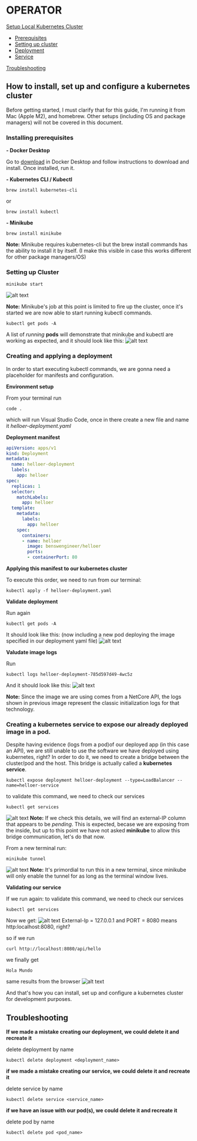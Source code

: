 # OPERATOR
[Setup Local Kubernetes Cluster](#how-to-install-set-up-and-configure-a-kubernetes-cluster)

- [Prerequisites](#installing-prerequisites)
- [Setting up cluster](#setting-up-cluster)
- [Deployment](#creating-and-applying-a-deployment)
- [Service](#creating-a-kubernetes-service-to-expose-our-already-deployed-image-in-a-pod)

[Troubleshooting](#troubleshooting)

## How to install, set up and configure a kubernetes cluster
Before getting started, I must clarify that for this guide, I'm running it from Mac (Apple M2), and homebrew. Other setups (including OS and package managers) will not be covered in this document.

### Installing prerequisites
**- Docker Desktop**

Go to [download](https://docs.docker.com/desktop/setup/install/mac-install/) in Docker Desktop and follow instructions to download and install. Once installed, run it.

**- Kubernetes CLI / Kubectl**
 
```console
brew install kubernetes-cli
 ```
 or

 ```console
 brew install kubectl
 ```
 **- Minikube**
 ```console
brew install minikube
 ```
 **Note:** Minikube requires kubernetes-cli but the brew install commands has the ability to install it by itself. (I make this visible in case this works different for other package managers/OS)

### Setting up Cluster
 ```console
minikube start
 ```
![alt text](screenshots/image.png)

**Note:** Minikube's job at this point is limited to fire up the cluster, once it's started we are now able to start running kubectl commands.

 ```console
kubectl get pods -A
 ```

 A list of *running* **pods** will demonstrate that minikube and kubectl are working as expected, and it should look like this:
 ![alt text](image-1.png)

### Creating and applying a deployment
In order to start executing kubectl commands, we are gonna need a placeholder for manifests and configuration.

**Environment setup**

From your terminal run
```terminal
code .
```
which will run Visual Studio Code, once in there create a new file and name it *helloer-deployment.yaml*

**Deployment manifest**
```yaml
apiVersion: apps/v1
kind: Deployment
metadata:
  name: helloer-deployment
  labels:
    app: helloer
spec:
  replicas: 1
  selector:
    matchLabels:
      app: helloer
  template:
    metadata:
      labels:
        app: helloer
    spec:
      containers:
      - name: helloer
        image: benswengineer/helloer
        ports:
        - containerPort: 80

 ```
 **Applying this manifest to our kubernetes cluster**

 To execute this order, we need to run from our terminal:
 ```console
kubectl apply -f helloer-deployment.yaml
 ```
**Validate deployment**

Run again

```console
kubectl get pods -A
 ```

It should look like this: (now including a new pod deploying the image specified in our deployment yaml file)
![alt text](screenshots/image-2.png)

**Valudate image logs**

Run

```console
kubectl logs helloer-deployment-785d597d49-4wc5z
 ```

And it should look like this:
![alt text](screenshots/image-3.png)

**Note:** Since the image we are using comes from a NetCore API, the logs shown in previous image represent the classic initialization logs for that technology.

### Creating a kubernetes service to expose our already deployed image in a pod.
Despite having evidence (logs from a pod)of our deployed app (in this case an API), we are still unable to use the software we have deployed using kubernetes, right? In order to do it, we need to create a bridge between the cluster/pod and the host. This bridge is actually called a **kubernetes service**.
```console
kubectl expose deployment helloer-deployment --type=LoadBalancer --name=helloer-service
```
to validate this command, we need to check our services
```console
kubectl get services
```
![alt text](screenshots/image-4.png)
**Note:** If we check this details, we will find an external-IP column that appears to be *pending*. This is expected, becase we are exposing from the inside, but up to this point we have not asked **minikube** to allow this bridge communication, let's do that now.

From a new terminal run:
```console
minikube tunnel
```
![alt text](screenshots/image-5.png)
**Note:** It's primordial to run this in a new terminal, since minikube will only enable the tunnel for as long as the terminal window lives.

**Validating our service**

If we run again:
to validate this command, we need to check our services
```console
kubectl get services
```

Now we get:
![alt text](screenshots/image-6.png)
External-Ip = 127.0.0.1 and 
PORT = 8080 means http:localhost:8080, right?

so if we run 

```console
curl http://localhost:8080/api/hello
```

we finally get
```console
Hola Mundo
```
same results from the browser
![alt text](screenshots/image-7.png)

And that's how you can install, set up and configure a kubernetes cluster for development purposes.

## Troubleshooting

**If we made a mistake creating our deployment, we could delete it and recreate it**

delete deployment by name
```console
kubectl delete deployment <deployment_name>
```
**if we made a mistake creating our service, we could delete it and recreate it**

delete service by name
```console
kubectl delete service <service_name>
```

**if we have an issue with our pod(s), we could delete it and recreate it**

delete pod by name
```console
kubectl delete pod <pod_name>
```
